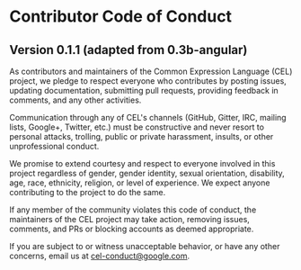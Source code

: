 # Contributor Code of Conduct
## Version 0.1.1 (adapted from 0.3b-angular)

As contributors and maintainers of the Common Expression Language
(CEL) project, we pledge to respect everyone who contributes by
posting issues, updating documentation, submitting pull requests,
providing feedback in comments, and any other activities.

Communication through any of CEL's channels (GitHub, Gitter, IRC,
mailing lists, Google+, Twitter, etc.) must be constructive and never
resort to personal attacks, trolling, public or private harassment,
insults, or other unprofessional conduct.

We promise to extend courtesy and respect to everyone involved in this
project regardless of gender, gender identity, sexual orientation,
disability, age, race, ethnicity, religion, or level of experience. We
expect anyone contributing to the project to do the same.

If any member of the community violates this code of conduct, the
maintainers of the CEL project may take action, removing issues,
comments, and PRs or blocking accounts as deemed appropriate.

If you are subject to or witness unacceptable behavior, or have any
other concerns,  email us at
[cel-conduct@google.com](mailto:cel-conduct@google.com).
